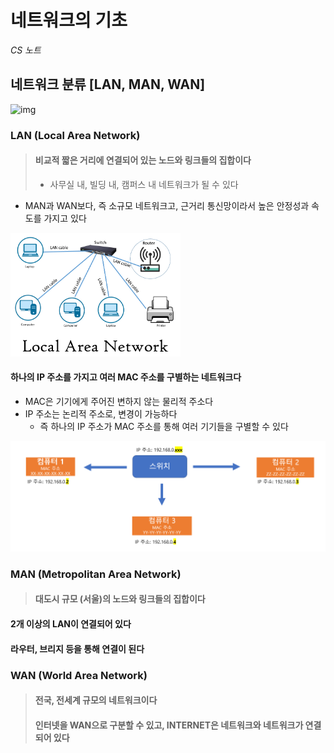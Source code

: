 # 네트워크의 기초

*CS 노트*



## 네트워크 분류 [LAN, MAN, WAN]

![img](https://blog.kakaocdn.net/dn/UD2mv/btrVcmUalI9/UF47eOiYBnosQtbHhsGnJ0/img.jpg)



### LAN (Local Area Network)

> #### 비교적 짧은 거리에 연결되어 있는 노드와 링크들의 집합이다
>
> - 사무실 내, 빌딩 내, 캠퍼스 내 네트워크가 될 수 있다



- MAN과 WAN보다, 즉 소규모 네트워크고, 근거리 통신망이라서 높은 안정성과 속도를 가지고 있다

<img src="9_네트워크의_기초.assets/6230ee03762e4e5318c33297_61ca0988bf85585f5ccc26b5_Local-Area-Network-Diagram.jpeg" alt="6230ee03762e4e5318c33297_61ca0988bf85585f5ccc26b5_Local-Area-Network-Diagram" style="zoom: 33%;" />

#### 하나의 IP 주소를 가지고 여러 MAC 주소를 구별하는 네트워크다

- MAC은 기기에게 주어진 변하지 않는 물리적 주소다
- IP 주소는 논리적 주소로, 변경이 가능하다
  - 즉 하나의 IP 주소가 MAC 주소를 통해 여러 기기들을 구별할 수 있다

![image-20230223092216971](9_네트워크의_기초.assets/image-20230223092216971.png)



### MAN (Metropolitan Area Network)

> #### 대도시 규모 (서울)의 노드와 링크들의 집합이다



#### 2개 이상의 LAN이 연결되어 있다

#### 라우터, 브리지 등을 통해 연결이 된다



### WAN (World Area Network)

> #### 전국, 전세계 규모의 네트워크이다
>
> #### 인터넷을 WAN으로 구분할 수 있고, INTERNET은 네트워크와 네트워크가 연결되어 있다
